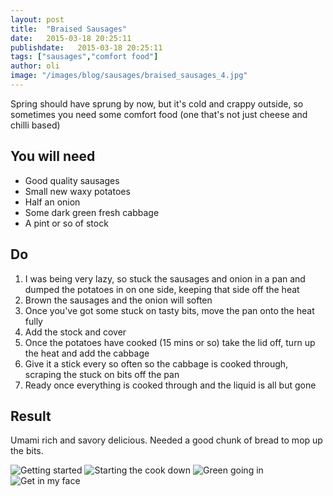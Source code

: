 ```yaml
---
layout: post
title:  "Braised Sausages"
date:   2015-03-18 20:25:11
publishdate:   2015-03-18 20:25:11
tags: ["sausages","comfort food"]
author: oli
image: "/images/blog/sausages/braised_sausages_4.jpg"
---
```


Spring should have sprung by now, but it's cold and crappy outside, so sometimes you need some comfort food (one that's not just cheese and chilli based)



## You will need

* Good quality sausages
* Small new waxy potatoes
* Half an onion
* Some dark green fresh cabbage
* A pint or so of stock

## Do

1. I was being very lazy, so stuck the sausages and onion in a pan and dumped the potatoes in on one side, keeping that side off the heat
2. Brown the sausages and the onion will soften
3. Once you've got some stuck on tasty bits, move the pan onto the heat fully
4. Add the stock and cover
5. Once the potatoes have cooked (15 mins or so) take the lid off, turn up the heat and add the cabbage
6. Give it a stick every so often so the cabbage is cooked through, scraping the stuck on bits off the pan
7. Ready once everything is cooked through and the liquid is all but gone

## Result

Umami rich and savory delicious.  Needed a good chunk of bread to mop up the bits.

![Getting started](/images/blog/sausages/braised_sausages_1.jpg "Getting started")
![Starting the cook down](/images/blog/sausages/braised_sausages_2.jpg "Starting the cook down")
![Green going in](/images/blog/sausages/braised_sausages_3.jpg "Green going in")
![Get in my face](/images/blog/sausages/braised_sausages_4.jpg "Get in my face")


